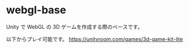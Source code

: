 # webgl-base

Unity で WebGL の 3D ゲームを作成する際のベースです。

以下からプレイ可能です。
https://unityroom.com/games/3d-game-kit-lite
